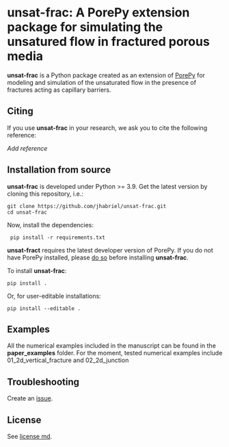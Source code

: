 # unsat-frac: A PorePy extension package for simulating the unsatured flow in fractured porous media

**unsat-frac** is a Python package created as an extension of [PorePy](https://github.com/pmgbergen/porepy) for modeling and simulation of the unsaturated flow in the presence of fractures acting as capillary barriers.

## Citing

If you use **unsat-frac** in your research, we ask you to cite the following reference:

*Add reference*

## Installation from source

**unsat-frac** is developed under Python >= 3.9. Get the latest version by cloning this repository, i.e.:

    git clone https://github.com/jhabriel/unsat-frac.git
    cd unsat-frac

Now, install the dependencies:

     pip install -r requirements.txt

**unsat-fract** requires the latest developer version of PorePy. If you do not have PorePy installed, please [do so](https://github.com/pmgbergen/porepy/blob/develop/Install.md) before installing **unsat-frac**.

To install **unsat-frac**:

    pip install .

Or, for user-editable installations:

    pip install --editable .

## Examples

All the numerical examples included in the manuscript can be found in the **paper_examples** folder. For the moment, tested numerical examples include 01_2d_vertical_fracture and 02_2d_junction

## Troubleshooting
Create an [issue](https://github.com/jhabriel/unsat-frac).

## License
See [license md](./LICENSE.md).
